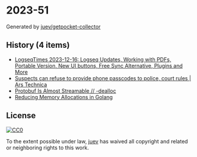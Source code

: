 # 2023-51

Generated by [juev/getpocket-collector](https://github.com/juev/getpocket-collector)

## History (4 items)

- [LogseqTimes 2023-12-16: Logseq Updates, Working with PDFs, Portable Version, New UI buttons, Free Sync Alternative, Plugins and More](https://www.logseqtimes.com/logseqtimes-2023-12-16-logseq-updates/)
- [Suspects can refuse to provide phone passcodes to police, court rules | Ars Technica](https://arstechnica.com/tech-policy/2023/12/suspects-can-refuse-to-provide-phone-passcodes-to-police-court-rules/)
- [Protobuf Is Almost Streamable // -dealloc](https://belkadan.com/blog/2023/12/Protobuf-Is-Almost-Streamable/)
- [Reducing Memory Allocations in Golang](https://chris124567.github.io/2021-06-21-go-performance/)

## License

[![CC0](https://mirrors.creativecommons.org/presskit/buttons/88x31/svg/cc-zero.svg)](https://creativecommons.org/publicdomain/zero/1.0/)

To the extent possible under law, [juev](https://github.com/juev) has waived all copyright and related or neighboring rights to this work.
